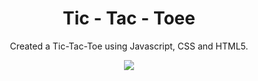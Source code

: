
<div align=center>
<h1 align=center>Tic - Tac - Toee</h1>
<p>Created a Tic-Tac-Toe using Javascript, CSS and HTML5.<p>
<a href=https://priyanshukr6.github.io/Tic-Tac-Toe/><img src=https://img.shields.io/badge/%F0%9F%91%89-LIVE-success></a>
</div>
